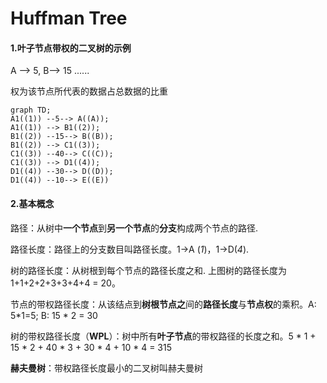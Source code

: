 # Huffman Tree

#### 1.叶子节点带权的二叉树的示例

A --> 5,	B--> 15 ......

权为该节点所代表的数据占总数据的比重

```mermaid
graph TD;
A1((1)) --5--> A((A));
A1((1)) --> B1((2));
B1((2)) --15--> B((B));
B1((2)) --> C1((3));
C1((3)) --40--> C((C));
C1((3)) --> D1((4));
D1((4)) --30--> D((D));
D1((4)) --10--> E((E))
```



#### 2.基本概念

路径：从树中**一个节点**到**另一个节点**的**分支**构成两个节点的路径.

路径长度：路径上的分支数目叫路径长度。1->A (*1*)，1->D(*4*).

树的路径长度：从树根到每个节点的路径长度之和. 上图树的路径长度为1+1+2+2+3+3+4+4 = 20。

节点的带权路径长度：从该结点到**树根节点之**间的**路径长度**与**节点权**的乘积。A: 5*1=5;	B: 15 * 2 = 30

树的带权路径长度（**WPL**）：树中所有**叶子节点**的带权路径的长度之和。5 * 1 + 15 * 2 + 40 * 3 + 30 * 4 + 10 * 4 = 315

 **赫夫曼树**：带权路径长度最小的二叉树叫赫夫曼树

